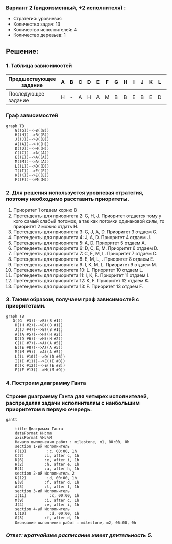 ### Вариант 2 (видоизменный, +2 исполнителя) : 
- Стратегия: уровневая
- Количество задач: 13
- Количество исполнителей: 4
- Количество деревьев: 1

## Решение:
### 1.  Таблица зависимостей

| Предшествующее задание | A | B | C | D | E | F | G | H | I | J | K | L | M |
|------------------------|---|---|---|---|---|---|---|---|---|---|---|---|---|
| Последующее задание    | H | - | A | H | A | M | B | B | E | B | E | D |  |

### Граф зависимостей

```mermaid
graph TB
    G((G))-->B((B))
    H((H))-->B((B))
    J((J))-->B((B))
    A((A))-->H((H))
    D((D))-->H((H))
    C((C))-->A((A))
    E((E))-->A((A))
    M((M))-->A((A))
    L((L))-->D((D))
    I((I))-->E((E))
    K((K))-->E((E))
    F((F))-->M((M))
```

###  2. Для решения используется уровневая стратегия, поэтому необходимо расставить приоритеты.
1. Приоритет 1 отдаем корню B
2.  Претенденты для приоритета 2: G, H, J. Приоритет отдается тому у кого самый слабый потомок, а так как потомки одинаковой силы, то приоритет 2 можно отдать H.
3.  Претенденты для приоритета 3: G, J, A, D. Приоритет 3 отдаем G.
4.  Претенденты для приоритета 4: J, A, D. Приоритет 4 отдаем J.
5.  Претенденты для приоритета 5: A, D. Приоритет 5 отдаем A.
6.  Претенденты для приоритета 6: D, C, E, M. Приоритет 6 отдаем D.
7.  Претенденты для приоритета 7: C, E, M, L. Приоритет 7 отдаем C.
8.  Претенденты для приоритета 8: E, M, L, . Приоритет 8 отдаем E.
9.  Претенденты для приоритета 9: I, K, M, L. Приоритет 9 отдаем M.
10.  Претенденты для приоритета 10: L. Приоритет 10 отдаем L.
11.  Претенденты для приоритета 11: I, K, F. Приоритет 11 отдаем I.
12.  Претенденты для приоритета 12: K, F. Приоритет 12 отдаем K.
13.  Претенденты для приоритета 13: F. Приоритет 13 отдаем F.

###  3. Таким образом, получаем граф зависимостей с приоритетами.

```mermaid
graph TB
   G((G  #3))-->B((B #1))
    H((H #2))-->B((B #1))
    J((J #4))-->B((B #1))
    A((A #5))-->H((H #2))
    D((D #6))-->H((H #2))
    C((C #7))-->A((A #5))
    E((E #8))-->A((A #5))
    M((M #9))-->A((A #5))
    L((L #10))-->D((D #6))
    I((I #11))-->E((E #8))
    K((K #12))-->E((E #8))
    F((F #13))-->M((M #9))
```

###  4. Построим диаграмму Ганта
### Строим диаграмму Ганта для четырех исполнителей, распределяя задачи исполнителям с наибольшим приоритетом в первую очередь.

```mermaid
gantt
    
    title Диаграмма Ганта
    dateFormat HH:mm    
    axisFormat %H:%M
    Начало выполнения работ : milestone, m1, 00:00, 0h
    section 1-ый Исполнитель 
    F(13)         :c, 00:00, 1h
    C(7)         :i, after c, 1h    
    D(6)         :e, after i, 1h    
    H(2)         :h, after e, 1h
    B(1)         :a, after h, 1h
    section 2-ой Исполнитель 2
    K(12)         :d, 00:00, 1h
    E(8)         :f, after d, 1h
    A(5)         :l, after f, 1h
    section 3-ий Исполнитель 
    I(11)          :c, 00:00, 1h
    M(9)         :i, after c, 1h    
    J(4)         :e, after i, 1h    
    section 4-ый Исполнитель 
    L(10)          :d, 00:00, 1h
    G(3)         :f, after d, 1h
    Окончание выполнения работ : milestone, m2, 06:00, 0h
```
###  *Ответ:  кратчайшее расписание имеет длительность 5.*
